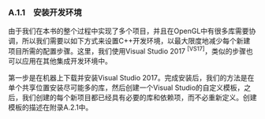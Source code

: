 ### A.1.1　安装开发环境

由于我们在本书的整个过程中实现了多个项目，并且在OpenGL中有很多库需要协调，所以我们需要以如下方式来设置C++开发环境，以最大限度地减少每个新建项目所需的配置步骤。这里，我们使用Visual Studio 2017 <sup class="my_markdown">[VS17]</sup>，类似的步骤也可以应用在其他集成开发环境中。

第一步是在机器上下载并安装Visual Studio 2017。完成安装后，我们的方法是在单个共享位置安装尽可能多的库，然后创建一个Visual Studio的自定义模板，之后，我们创建的每个新项目都已经具有必要的库和依赖项，而不必重新定义。创建模板的描述在附录A.2.1中。

